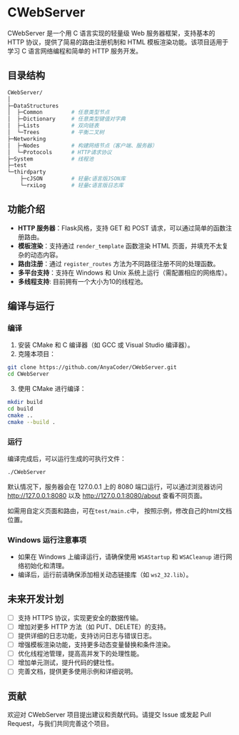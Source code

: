 # CWebServer

CWebServer 是一个用 C 语言实现的轻量级 Web 服务器框架，支持基本的 HTTP 协议，提供了简易的路由注册机制和 HTML 模板渲染功能。该项目适用于学习 C 语言网络编程和简单的 HTTP 服务开发。

## 目录结构

```bash
CWebServer/
│
├─DataStructures
│  ├─Common			# 任意类型节点
│  ├─Dictionary		# 任意类型键值对字典
│  ├─Lists			# 双向链表
│  └─Trees			# 平衡二叉树
├─Networking
│  ├─Nodes			# 构建网络节点（客户端、服务器）
│  └─Protocols		# HTTP请求协议     
├─System			# 线程池
├─test
└─thirdparty
    ├─cJSON			# 轻量c语言版JSON库
    └─rxiLog		# 轻量c语言版日志库

```

## 功能介绍

- **HTTP 服务器**：Flask风格，支持 GET 和 POST 请求，可以通过简单的函数注册路由。
- **模板渲染**：支持通过 `render_template` 函数渲染 HTML 页面，并填充不太复杂的动态内容。
- **路由注册**：通过 `register_routes` 方法为不同路径注册不同的处理函数。
- **多平台支持**：支持在 Windows 和 Unix 系统上运行（需配置相应的网络库）。
- **多线程支持**: 目前拥有一个大小为10的线程池。



## 编译与运行

### 编译

1. 安装 CMake 和 C 编译器（如 GCC 或 Visual Studio 编译器）。
2. 克隆本项目：

```bash
git clone https://github.com/AnyaCoder/CWebServer.git
cd CWebServer
```
3. 使用 CMake 进行编译：

```bash
mkdir build
cd build
cmake ..
cmake --build .
```
### 运行

编译完成后，可以运行生成的可执行文件：

```bash
./CWebServer
```

默认情况下，服务器会在 127.0.0.1 上的 8080 端口运行，可以通过浏览器访问 http://127.0.0.1:8080 以及 http://127.0.0.1:8080/about 查看不同页面。

如需用自定义页面和路由，可在`test/main.c`中， 按照示例，修改自己的html文档位置。

### Windows 运行注意事项

- 如果在 Windows 上编译运行，请确保使用 `WSAStartup` 和 `WSACleanup` 进行网络初始化和清理。
- 编译后，运行前请确保添加相关动态链接库（如 `ws2_32.lib`）。

## 未来开发计划

- [ ] 支持 HTTPS 协议，实现更安全的数据传输。
- [ ] 增加对更多 HTTP 方法（如 PUT、DELETE）的支持。
- [ ] 提供详细的日志功能，支持访问日志与错误日志。
- [ ] 增强模板渲染功能，支持更多动态变量替换和条件渲染。
- [ ] 优化线程池管理，提高高并发下的处理性能。
- [ ] 增加单元测试，提升代码的健壮性。
- [ ] 完善文档，提供更多使用示例和详细说明。

## 贡献

欢迎对 CWebServer 项目提出建议和贡献代码。请提交 Issue 或发起 Pull Request，与我们共同完善这个项目。
